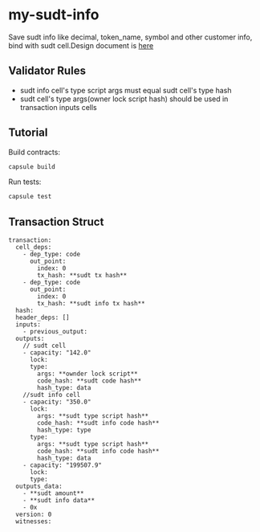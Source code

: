 # my-sudt-info

Save sudt info like decimal, token_name, symbol and other customer info, bind with sudt cell.Design document is [here](https://talk.nervos.org/t/a-sudt-information-storage-meta-cell-design-proposal/5011)

## Validator Rules

- sudt info cell's type script args must equal sudt cell's type hash
- sudt cell's type args(owner lock script hash) should be used in transaction inputs cells

## Tutorial

Build contracts:

``` sh
capsule build
```

Run tests:

``` sh
capsule test
```

## Transaction Struct

```
transaction:
  cell_deps:
    - dep_type: code
      out_point:
        index: 0
        tx_hash: **sudt tx hash**
    - dep_type: code
      out_point:
        index: 0
        tx_hash: **sudt info tx hash**
  hash:
  header_deps: []
  inputs:
    - previous_output:
  outputs:
    // sudt cell
    - capacity: "142.0"
      lock:
      type:
        args: **ownder lock script**
        code_hash: **sudt code hash**
        hash_type: data
    //sudt info cell
    - capacity: "350.0"
      lock:
        args: **sudt type script hash**
        code_hash: **sudt info code hash**
        hash_type: type
      type:
        args: **sudt type script hash**
        code_hash: **sudt info code hash**
        hash_type: data
    - capacity: "199507.9"
      lock:
      type:
  outputs_data:
    - **sudt amount**
    - **sudt info data**
    - 0x
  version: 0
  witnesses:
```
